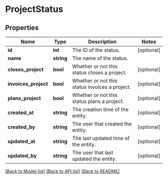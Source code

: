# ProjectStatus

## Properties
Name | Type | Description | Notes
------------ | ------------- | ------------- | -------------
**id** | **int** | The ID of the status. | [optional] 
**name** | **string** | The name of the status. | 
**closes_project** | **bool** | Whether or not this status closes a project. | [optional] 
**invoices_project** | **bool** | Whether or not this status invoices a project. | [optional] 
**plans_project** | **bool** | Whether or not this status plans a project. | [optional] 
**created_at** | **string** | The creation time of the entity. | [optional] 
**created_by** | **string** | The user that created the entity. | [optional] 
**updated_at** | **string** | The last updated time of the entity. | [optional] 
**updated_by** | **string** | The user that last updated the entity. | [optional] 

[[Back to Model list]](../README.md#documentation-for-models) [[Back to API list]](../README.md#documentation-for-api-endpoints) [[Back to README]](../README.md)


